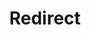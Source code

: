 ﻿---
layout: src/layouts/Redirect.astro
title: Redirect
redirect: https://octopus.com/docs/octopus-rest-api/examples/deployment-process/get-steps-using-role
pubDate:  2023-01-01
navSearch: false
navSitemap: false
navMenu: false
---

